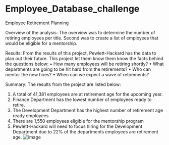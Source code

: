 # Employee_Database_challenge

Employee Retirement Planning


Overview of the analysis:
 The overview was to determine the number of retiring employees per title. Second was to create a list of employees that would be eligible for a mentorship. 

Results:
 From the results of this project, Pewlett-Hackard has the data to plan out their future. This project let them know them know the facts behind the questions below:
•	How many employees will be retiring shortly?
•	What departments are going to be hit hard from the retirements?
•	Who can mentor the new hires?
•	When can we expect a wave of retirements?


Summary:
The results from the project are listed below:
1.	A total of 41,381 employees are at retirement age for the upcoming year.
2.	Finance Department has the lowest number of employees ready to retire.
3.	The Development Department has the highest number of retirement age ready employees
4.	There are 1,550 employees eligible for the mentorship program
5.	Pewlett-Hackard will need to focus hiring for the Development Department due to 22% of the departments employees are retirement age.
![image](https://user-images.githubusercontent.com/91449005/152719723-87138705-428b-4dbc-a45f-d36c461dee5a.png)
